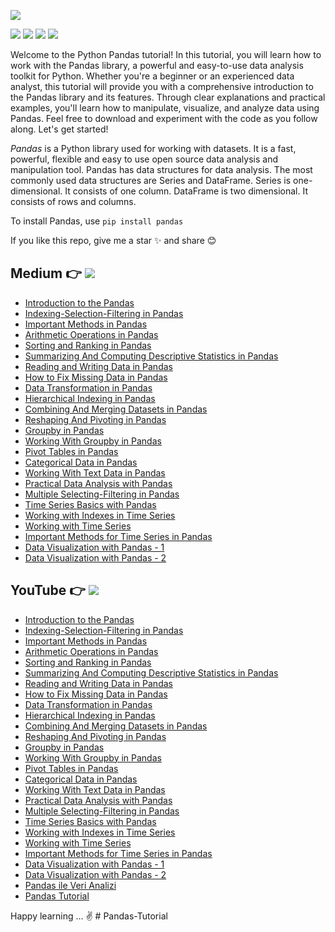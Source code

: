 ![](https://github.com/TirendazAcademy/PANDAS-TUTORIAL/blob/main/Images/pandas_turoial.png?raw=true)

[![](https://img.shields.io/badge/Python-maroon.svg?&logo=python&logoColor=white)](https://python.org) [![](https://img.shields.io/badge/Pandas-navy.svg?&logo=pandas&logoColor=white)](https://pandas.pydata.org/) [![](https://img.shields.io/badge/Matplotlib-purple.svg?&logo=matplotlib&logoColor=white)](https://pandas.pydata.org/) [![](https://img.shields.io/badge/Seaborn-darkgreen.svg?&logo=seaborn&logoColor=white)](https://pandas.pydata.org/)

Welcome to the Python Pandas tutorial! In this tutorial, you will learn how to work with the Pandas library, a powerful and easy-to-use data analysis toolkit for Python. Whether you're a beginner or an experienced data analyst, this tutorial will provide you with a comprehensive introduction to the Pandas library and its features. Through clear explanations and practical examples, you'll learn how to manipulate, visualize, and analyze data using Pandas. Feel free to download and experiment with the code as you follow along. Let's get started!

*Pandas* is a Python library used for working with datasets. It is a fast, powerful, flexible and easy to use open source data analysis and manipulation tool. Pandas has data structures for data analysis. The most commonly used data structures are Series and DataFrame. Series is one-dimensional. It consists of one column. DataFrame is two dimensional. It consists of rows and columns.

To install Pandas, use `pip install pandas`

If you like this repo, give me a star ✨ and share 😊


## Medium 👉  [![](https://img.shields.io/badge/Medium-English-orange.svg?&logo=medium&logoColor=white)](https://tirendazacademy.medium.com)

- [Introduction to the Pandas](https://ai.plainenglish.io/introduction-to-the-pandas-library-a3a557c8d094?source=your_stories_page-------------------------------------)
- [Indexing-Selection-Filtering in Pandas](https://ai.plainenglish.io/indexing-selection-filtering-in-pandas-library-20d3fe4a6d71?source=your_stories_page-------------------------------------)
- [Important Methods in Pandas](https://ai.plainenglish.io/important-methods-in-pandas-2d4c774fcac9?source=your_stories_page-------------------------------------)
- [Arithmetic Operations in Pandas](https://ai.plainenglish.io/arithmetic-operations-in-pandas-7ef32226e41c?source=your_stories_page-------------------------------------)
- [Sorting and Ranking in Pandas](https://ai.plainenglish.io/sorting-and-ranking-in-pandas-701f99aa918e?source=your_stories_page-------------------------------------)
- [Summarizing And Computing Descriptive Statistics in Pandas](https://medium.com/nerd-for-tech/summarizing-and-computing-descriptive-statistics-in-pandas-7320a1fec371?source=your_stories_page-------------------------------------)
- [Reading and Writing Data in Pandas](https://ai.plainenglish.io/reading-and-writing-in-pandas-2d83dc538aff?source=your_stories_page-------------------------------------)
- [How to Fix Missing Data in Pandas](https://ai.plainenglish.io/missing-data-in-pandas-d41cbcec04e0?source=your_stories_page-------------------------------------)
- [Data Transformation in Pandas](https://ai.plainenglish.io/data-transformation-in-pandas-29b2b3c61b34?source=your_stories_page-------------------------------------)
- [Hierarchical Indexing in Pandas](https://levelup.gitconnected.com/hierarchical-indexing-in-pandas-94ff198b7f35?source=your_stories_page-------------------------------------)
- [Combining And Merging Datasets in Pandas](https://ai.plainenglish.io/combining-and-merging-datasets-in-pandas-8e71e11b76fa?source=your_stories_page-------------------------------------)
- [Reshaping And Pivoting in Pandas](https://ai.plainenglish.io/reshaping-and-pivoting-in-pandas-a41678e72d68?source=your_stories_page-------------------------------------)
- [Groupby in Pandas](https://medium.com/star-gazers/groupby-in-pandas-5df348e293f8?source=your_stories_page-------------------------------------)
- [Working With Groupby in Pandas](https://levelup.gitconnected.com/working-with-groupby-in-pandas-7e7823414537?source=your_stories_page-------------------------------------)
- [Pivot Tables in Pandas](https://levelup.gitconnected.com/pivot-tables-in-pandas-7b672e6d8f47?source=your_stories_page-------------------------------------)
- [Categorical Data in Pandas](https://medium.com/swlh/categorical-data-in-pandas-9eaaff71e6f3?source=your_stories_page-------------------------------------)
- [Working With Text Data in Pandas](https://levelup.gitconnected.com/working-with-text-data-in-pandas-f78aa368e1a?source=your_stories_page-------------------------------------)
- [Practical Data Analysis with Pandas](https://levelup.gitconnected.com/practical-data-analysis-with-pandas-c40fbd2955fa?source=your_stories_page-------------------------------------)
- [Multiple Selecting-Filtering in Pandas](https://medium.datadriveninvestor.com/multiple-selecting-filtering-in-pandas-68d710087a22?source=your_stories_page-------------------------------------)
- [Time Series Basics with Pandas](https://levelup.gitconnected.com/time-series-basics-with-pandas-f74cab9923bb?source=your_stories_page-------------------------------------)
- [Working with Indexes in Time Series](https://levelup.gitconnected.com/working-with-indexes-in-time-series-a2e00d220399?source=your_stories_page-------------------------------------)
- [Working with Time Series](https://medium.com/swlh/working-with-time-series-1-646e7040454b?source=your_stories_page-------------------------------------)
- [Important Methods for Time Series in Pandas](https://levelup.gitconnected.com/important-for-time-series-in-pandas-c2c632175442?source=your_stories_page-------------------------------------)
- [Data Visualization with Pandas - 1](https://levelup.gitconnected.com/data-visualization-with-pandas-in-action-1-98582b69ee8b?source=your_stories_page-------------------------------------)
- [Data Visualization with Pandas - 2](https://levelup.gitconnected.com/data-visualization-with-pandas-in-action-part-2-2cc8674da1d0?source=your_stories_page-------------------------------------)

## YouTube 👉  [![](https://img.shields.io/badge/YouTube-Turkish-deeppink?&logo=youtube&logoColor=white)](https://www.youtube.com/tirendazakademi)

- [Introduction to the Pandas](https://www.youtube.com/watch?v=IY0W0FmqBfo&list=PLfMRLSpipmfsLoyO-deGWkJ0RAQf9gU20&index=1)
- [Indexing-Selection-Filtering in Pandas](https://www.youtube.com/watch?v=zfyXuRXnrrw&list=PLfMRLSpipmfsLoyO-deGWkJ0RAQf9gU20&index=5)
- [Important Methods in Pandas](https://www.youtube.com/watch?v=YWZ07zHHqeo&list=PLfMRLSpipmfsLoyO-deGWkJ0RAQf9gU20&index=6)
- [Arithmetic Operations in Pandas](https://www.youtube.com/watch?v=g_pNFuJ-kPg&list=PLfMRLSpipmfsLoyO-deGWkJ0RAQf9gU20&index=7)
- [Sorting and Ranking in Pandas](https://www.youtube.com/watch?v=AKZ5QsuABxM&list=PLfMRLSpipmfsLoyO-deGWkJ0RAQf9gU20&index=8)
- [Summarizing And Computing Descriptive Statistics in Pandas](https://www.youtube.com/watch?v=qQ0twBuNLbk&list=PLfMRLSpipmfsLoyO-deGWkJ0RAQf9gU20&index=9)
- [Reading and Writing Data in Pandas](https://www.youtube.com/watch?v=7l17LUZkIO0&list=PLfMRLSpipmfsLoyO-deGWkJ0RAQf9gU20&index=10)
- [How to Fix Missing Data in Pandas](https://www.youtube.com/watch?v=ety3Bhpt1po&list=PLfMRLSpipmfsLoyO-deGWkJ0RAQf9gU20&index=11)
- [Data Transformation in Pandas](https://www.youtube.com/watch?v=i_LS7MUZeZg&list=PLfMRLSpipmfsLoyO-deGWkJ0RAQf9gU20&index=12)
- [Hierarchical Indexing in Pandas](https://www.youtube.com/watch?v=CSW5uFoeCtw&list=PLfMRLSpipmfsLoyO-deGWkJ0RAQf9gU20&index=16)
- [Combining And Merging Datasets in Pandas](https://www.youtube.com/watch?v=LwLgjHHN6Zs&list=PLfMRLSpipmfsLoyO-deGWkJ0RAQf9gU20&index=17)
- [Reshaping And Pivoting in Pandas](https://www.youtube.com/watch?v=W-5nFcEuauY&list=PLfMRLSpipmfsLoyO-deGWkJ0RAQf9gU20&index=19)
- [Groupby in Pandas](https://www.youtube.com/watch?v=VF4klkjuNsQ&list=PLfMRLSpipmfsLoyO-deGWkJ0RAQf9gU20&index=20)
- [Working With Groupby in Pandas](https://www.youtube.com/watch?v=lpR9PBbrG3E&list=PLfMRLSpipmfsLoyO-deGWkJ0RAQf9gU20&index=22)
- [Pivot Tables in Pandas](https://www.youtube.com/watch?v=QrMGryiXyFk&list=PLfMRLSpipmfsLoyO-deGWkJ0RAQf9gU20&index=23)
- [Categorical Data in Pandas](https://www.youtube.com/watch?v=_dxDrweUlqw&list=PLfMRLSpipmfsLoyO-deGWkJ0RAQf9gU20&index=24)
- [Working With Text Data in Pandas](https://www.youtube.com/watch?v=NULt_DdIOgU&list=PLfMRLSpipmfsLoyO-deGWkJ0RAQf9gU20&index=14)
- [Practical Data Analysis with Pandas](https://www.youtube.com/watch?v=K_MPtjQpI4g&list=PLfMRLSpipmfsLoyO-deGWkJ0RAQf9gU20&index=26)
- [Multiple Selecting-Filtering in Pandas](https://www.youtube.com/watch?v=ISmf78yjgPU&list=PLfMRLSpipmfsLoyO-deGWkJ0RAQf9gU20&index=15)
- [Time Series Basics with Pandas](https://www.youtube.com/watch?v=0vlaJvi_FsU&list=PLfMRLSpipmftDT2AsTrAR927QsZ9XTPhU&index=1)
- [Working with Indexes in Time Series](https://www.youtube.com/watch?v=fj2lhwoV6wE&list=PLfMRLSpipmftDT2AsTrAR927QsZ9XTPhU&index=2)
- [Working with Time Series](https://www.youtube.com/watch?v=fjkAXPg-MVk&list=PLfMRLSpipmftDT2AsTrAR927QsZ9XTPhU&index=3)
- [Important Methods for Time Series in Pandas](https://www.youtube.com/watch?v=pPwgy5N4gzs&list=PLfMRLSpipmftDT2AsTrAR927QsZ9XTPhU&index=4)
- [Data Visualization with Pandas - 1](https://www.youtube.com/watch?v=s4ZqzFDDJDM&list=PLfMRLSpipmfsLoyO-deGWkJ0RAQf9gU20&index=29)
- [Data Visualization with Pandas - 2](https://www.youtube.com/watch?v=I49cJgWWKf4&list=PLfMRLSpipmfsLoyO-deGWkJ0RAQf9gU20&index=30)
- [Pandas ile Veri Analizi](https://www.youtube.com/watch?v=UMu_FPeVELk&t=14s)
- [Pandas Tutorial](https://www.youtube.com/watch?v=xv-1ax50BKM)

Happy learning ... ✌️ 
#   P a n d a s - T u t o r i a l  
 